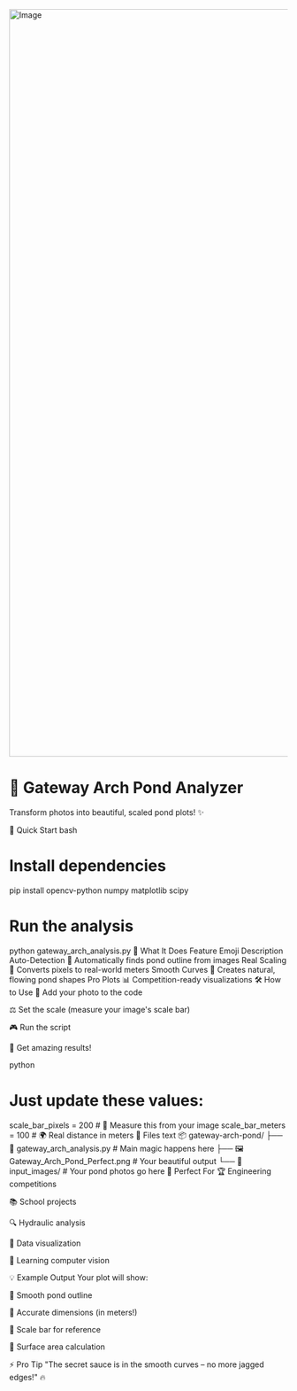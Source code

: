 <img width="2400" height="1350" alt="Image" src="https://github.com/user-attachments/assets/d3aa919c-c29d-4340-9676-d38926156688" />

# 🌊 Gateway Arch Pond Analyzer
 Transform photos into beautiful, scaled pond plots! ✨


🚀 Quick Start
bash
# Install dependencies
pip install opencv-python numpy matplotlib scipy

# Run the analysis
python gateway_arch_analysis.py
📸 What It Does
Feature	Emoji	Description
Auto-Detection	🎯	Automatically finds pond outline from images
Real Scaling	📏	Converts pixels to real-world meters
Smooth Curves	🎨	Creates natural, flowing pond shapes
Pro Plots	📊	Competition-ready visualizations
🛠️ How to Use
📁 Add your photo to the code

⚖️ Set the scale (measure your image's scale bar)

🎮 Run the script

💫 Get amazing results!

python
# Just update these values:
scale_bar_pixels = 200   # 📐 Measure this from your image
scale_bar_meters = 100   # 🌍 Real distance in meters
📁 Files
text
📦 gateway-arch-pond/
├── 🐍 gateway_arch_analysis.py    # Main magic happens here
├── 🖼️  Gateway_Arch_Pond_Perfect.png  # Your beautiful output
└── 📸 input_images/              # Your pond photos go here
🎯 Perfect For
🏆 Engineering competitions

📚 School projects

🔍 Hydraulic analysis

🎨 Data visualization

🤖 Learning computer vision

💡 Example Output
Your plot will show:

🌊 Smooth pond outline

📐 Accurate dimensions (in meters!)

📏 Scale bar for reference

🧮 Surface area calculation

⚡ Pro Tip
"The secret sauce is in the smooth curves – no more jagged edges!" 🔥
